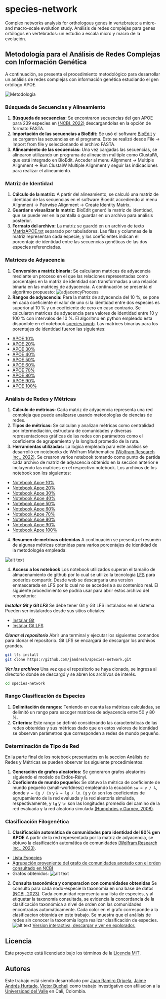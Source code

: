 # species-network
Complex networks analysis for orthologous genes in vertebrates: a micro- and macro-scale evolution study. Análisis de redes complejas para genes ortólogos en vertebrados: un estudio a escala micro y macro de la evolución.

## Metodología para el Análisis de Redes Complejas con Información Genética

A continuación, se presenta el procedimiento metodológico para desarrollar un análisis de redes complejas con información genética estudiando el gen ortólogo APOE.

![Metodologia](5-Results/Figura1Metodologia.jpg)

### Búsqueda de Secuencias y Alineamiento

1. **Búsqueda de secuencias:** Se encontraron secuencias del gen APOE para 239 especies en [(NCBI, 2022)](https://www.ncbi.nlm.nih.gov/gene/348/ortholog/) descargandolas en la opción de formato FASTA.
2. **Importación de las secuencias a BioEdit:** Se usó el software [BioEdit](https://thalljiscience.github.io/) y se cargaron las secuencias en el programa. Esto se realizó desde File -> Import from file y seleccionando el archivo FASTA.
3. **Alineamiento de las secuencias:** Una vez cargadas las secuencias, se alinearon utilizando un programa de alineación múltiple como ClustalW, que está integrado en BioEdit. Acceder al menu Alignment -> Multiple Alignment -> Run ClustalW Multiple Alignment y seguir las indicaciones para realizar el alineamiento.

### Matriz de Identidad

1. **Cálculo de la matriz:** A partir del alineamiento, se calculó una matriz de identidad de las secuencias en el software Bioedit accediendo al menu Alignment -> Pairwise Alignment -> Create Identity Matrix.
2. **Guardar o visualizar la matriz:** BioEdit generó la matriz de identidad, que se puede ver en la pantalla o guardar en un archivo para análisis posterior.
3. **Formato del archivo:** La matriz se guardó en un archivo de texto [MatrizAPOE.txt](1-IdentityMatrices/MatrizAPOE.txt) separado por tabuladores. Las filas y columnas de la matriz representan cada especie, y los coeficientes indican el porcentaje de identidad entre las secuencias genéticas de las dos especies referenciadas.

### Matrices de Adyacencia

1. **Conversión a matriz binaria:** Se calcularon matrices de adyacencia mediante un proceso en el que las relaciones representadas como porcentajes en la matriz de identidad son transformadas a una relación binaria en las matrices de adyacencia. A continuación se presenta el algoritmo propuesto:
![adjacencyProcess](2-AdjacencyMatrices/adjacencyCalculationProcess.jpg)
2. **Rangos de adyacencia:** Para la matriz de adyacencia del 10 %, se pone en cada coeficiente el valor de uno si la identidad entre dos especies es superior al 10 % y un coeficiente de cero en caso contrario. Se calcularon matrices de adyacencia para valores de identidad entre 10 y 100 % con intervalos de 10 %. El algoritmo en python empleado esta disponible en el notebook [species.ipynb](2-AdjacencyMatrices/species.ipynb). Las matrices binarias para los porentajes de identidad fueron las siguientes:

- [APOE 10%](2-AdjacencyMatrices/matrixAPOE10Wolfram.txt)
- [APOE 20%](2-AdjacencyMatrices/matrixAPOE20Wolfram.txt)
- [APOE 30%](2-AdjacencyMatrices/matrixAPOE30Wolfram.txt)
- [APOE 40%](2-AdjacencyMatrices/matrixAPOE40Wolfram.txt)
- [APOE 50%](2-AdjacencyMatrices/matrixAPOE50Wolfram.txt)
- [APOE 60%](2-AdjacencyMatrices/matrixAPOE60Wolfram.txt)
- [APOE 70%](2-AdjacencyMatrices/matrixAPOE70Wolfram.txt)
- [APOE 80%](2-AdjacencyMatrices/matrixAPOE80Wolfram.txt)
- [APOE 90%](2-AdjacencyMatrices/matrixAPOE90Wolfram.txt)
- [APOE 100%](2-AdjacencyMatrices/matrixAPOE100Wolfram.txt)

### Análisis de Redes y Métricas

1. **Cálculo de métricas:** Cada matriz de adyacencia representa una red compleja que puede analizarse usando metodologías de ciencias de redes.
2. **Tipos de métricas:** Se calculan y analizan métricas como centralidad por intermediación, estructura de comunidades y diversas representaciones gráficas de las redes con parámetros como el coeficiente de agrupamiento y la longitud promedio de la ruta.
3. **Herramientas utilizadas:** La lógica empleada para este análisis se desarrolló en notebooks de Wolfram Mathematica [(Wolfram Research Inc., 2022)](https://www.wolfram.com/mathematica/). Se crearon varios notebook tomando como punto de partida cada archivo de matriz de adyacencia obtenido en la seccion anterior e incluyendo las matrices en el respectivo notebook. Los archivos de los notebook son los siguientes:

- [Notebook Apoe 10%](3-NetworkAnalisys/EspeciesAPOE10.nb)
- [Notebook Apoe 20%](3-NetworkAnalisys/EspeciesAPOE20.nb)
- [Notebook Apoe 30%](3-NetworkAnalisys/EspeciesAPOE30.nb)
- [Notebook Apoe 40%](3-NetworkAnalisys/EspeciesAPOE40.nb)
- [Notebook Apoe 50%](3-NetworkAnalisys/EspeciesAPOE50.nb)
- [Notebook Apoe 60%](3-NetworkAnalisys/EspeciesAPOE60.nb)
- [Notebook Apoe 70%](3-NetworkAnalisys/EspeciesAPOE70.nb)
- [Notebook Apoe 80%](3-NetworkAnalisys/EspeciesAPOE80.nb)
- [Notebook Apoe 90%](3-NetworkAnalisys/EspeciesAPOE90.nb)
- [Notebook Apoe 100%](3-NetworkAnalisys/EspeciesAPOE100.nb)

4. **Resumen de metricas obtenidas** A continuacién se presenta el resumén de algunas métricas obtenidas para varios porcentajes de identidad de la metodologéa empleada:

![alt text](5-Results/Figura5MetricasAPOE.jpg)

4. **Acceso a los notebook** Los notebook utilizados superan el tamaño de almacenamiento de github por lo cual se utilizo la tecnologia [LFS](https://docs.github.com/es/repositories/working-with-files/managing-large-files) para poderlos compartir. Desde web se descargaria una version enmascarada en LFS por lo cual no se accederia a su contenido real. El siguiente procedimiento se podria usar para abrir estos archivo del repositorio:

***Instalar Git y Git LFS*** Se debe tener Git y Git LFS instalados en el sistema. Pueden ser instalardos desde sus sitios oficiales:

- [Instalar Git](https://git-scm.com/book/en/v2/Getting-Started-Installing-Git)
- [Instalar Git LFS](https://git-lfs.github.com/)

***Clonar el repositorio*** Abrir una terminal y ejecutar los siguientes comandos para clonar el repositorio. Git LFS se encargará de descargar los archivos grandes.

```bash
git lfs install
git clone https://github.com/jandresh/species-network.git
```

***Ver los archivos*** Una vez que el repositorio se haya clonado, se ingresa al directorio donde se descargó y se abren los archivos de interés.

```bash
cd species-network
```

### Rango Clasificación de Especies

1. **Delimitación de rangos:** Teniendo en cuenta las métricas calculadas, se delimitó un rango para escoger matrices de adyacencia entre 50 y 80 %.
2. **Criterios:** Este rango se definió considerando las características de las redes obtenidas y sus métricas dado que en estos valores de identidad se observan parámetros que corresponden a redes de mundo pequeño.

### Determinación de Tipo de Red

En la parte final de los notebook presentados en la seccion Análisis de Redes y Métricas se pueden observar los siguiente procedimientos:

1. **Generación de grafos aleatorios:** Se generaron grafos aleatorios siguiendo el modelo de Erdös-Rényi.
2. **Coeficiente de mundo pequeño:** Se obtuvo la métrica de coeficiente de mundo pequeño (small-worldness) empleando la ecuación `sw = γ / λ`, donde `γ = Cg / Cn` y `λ = lg / ln`. `Cg` y `Cn` son los coeficientes de agrupamiento de la red evaluada y la red aleatoria simulada, respectivamente, y `lg` y `ln` son las longitudes promedio del camino de la red evaluada y la red aleatoria simulada [(Humphries y Gurney, 2008)](https://doi.org/10.1371/journal.pone.0002051).

### Clasificación Filogenética

1. **Clasificación automática de comunidades para identidad del 80% gen APOE** A partir de la red representada por la matriz de adyacencia, se obtuvo la clasificación automática de comunidades [(Wolfram Research Inc., 2023)](https://reference.wolfram.com/language/ref/FindGraphCommunities.html).
- [Lista Especies](2-AdjacencyMatrices/SpeciesListAPOE.txt)
- [Agrupación proveniente del grafo de comunidades anotado con el orden consultado en NCBI](4-PhylogeneticClassification/CommunitiesAPOE.txt)
- Grafos obtenidos:
![alt text](5-Results/Figura3APOE80.jpg)

2. **Consulta taxonómica y comparacion con comunidades obtenidas** Se consultó para cada nodo-especie la taxonomía en una base de datos [(NCBI, 2023)](https://www.ncbi.nlm.nih.gov/taxonomy). Cada comunidad representa una lista de especies, y al etiquetar la taxonomía consultada, se evidencia la concordancia de la clasificación taxonómica a nivel de orden con las comunidades encontradas automáticamente. Cada color en el grafo corresponde a la clasificacion obtenida en este trabajo. Se muestra que el análisis de redes sin conocer la taxonomía logra realizar clasificación de especies.
![alt text](5-Results/Figura4TaxonomiaDeEspecies.jpg)
[Version interactiva, descargar y ver en explorador.](4-PhylogeneticClassification/interactiveTaxonomyGraph.html)

## Licencia
Este proyecto está licenciado bajo los términos de la [Licencia MIT](LICENSE).

## Autores
Este trabajo está siendo desarrollado por [Juan Ramiro Orjuela](mailto:juan.orjuela@correounivalle.edu.co), [Jaime Andrés Hurtado](mailto:jaime.hurtado@correounivalle.edu.co), [Víctor Bucheli](mailto:victor.bucheli@correounivalle.edu.co) como trabajo investigativo con afiliacion a la [Universidad del Valle](https://univalle.edu.co/) en Cali, Colombia.
